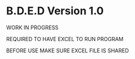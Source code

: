 # B.D.E.D Version 1.0
WORK IN PROGRESS

REQUIRED TO HAVE EXCEL TO RUN PROGRAM

BEFORE USE MAKE SURE EXCEL FILE IS SHARED
